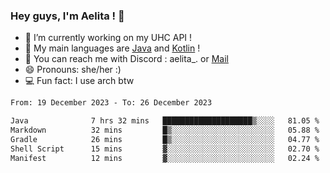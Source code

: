 ### Hey guys, I'm Aelita ! 👋

- 🔭 I’m currently working on my UHC API !
- 🌱 My main languages are [Java](https://www.oracle.com/java/) and [Kotlin](https://kotlinlang.org/) !
- 💬 You can reach me with Discord : aelita_. or [Mail](mailto:pro.shinobuu@gmail.com)
- 😄 Pronouns: she/her :) 
- 💻 Fun fact: I use arch btw

<!--START_SECTION:waka-->

```txt
From: 19 December 2023 - To: 26 December 2023

Java              7 hrs 32 mins   ████████████████████▒░░░░   81.05 %
Markdown          32 mins         █▒░░░░░░░░░░░░░░░░░░░░░░░   05.88 %
Gradle            26 mins         █▒░░░░░░░░░░░░░░░░░░░░░░░   04.77 %
Shell Script      15 mins         ▓░░░░░░░░░░░░░░░░░░░░░░░░   02.70 %
Manifest          12 mins         ▓░░░░░░░░░░░░░░░░░░░░░░░░   02.24 %
```

<!--END_SECTION:waka-->
